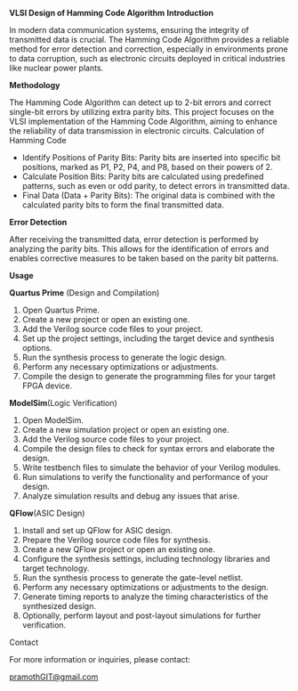 **VLSI Design of Hamming Code Algorithm**
**Introduction**

In modern data communication systems, ensuring the integrity of transmitted data is crucial. The Hamming Code Algorithm provides a reliable method for error detection and correction, especially in environments prone to data corruption, such as electronic circuits deployed in critical industries like nuclear power plants.

**Methodology**

The Hamming Code Algorithm can detect up to 2-bit errors and correct single-bit errors by utilizing extra parity bits. This project focuses on the VLSI implementation of the Hamming Code Algorithm, aiming to enhance the reliability of data transmission in electronic circuits.
Calculation of Hamming Code

   * Identify Positions of Parity Bits: Parity bits are inserted into specific bit positions, marked as P1, P2, P4, and P8, based on their powers of 2.
   * Calculate Position Bits: Parity bits are calculated using predefined patterns, such as even or odd parity, to detect errors in transmitted data.
   * Final Data (Data + Parity Bits): The original data is combined with the calculated parity bits to form the final transmitted data.

**Error Detection**

After receiving the transmitted data, error detection is performed by analyzing the parity bits. This allows for the identification of errors and enables corrective measures to be taken based on the parity bit patterns.

**Usage**

**Quartus Prime** (Design and Compilation)

1. Open Quartus Prime.
2. Create a new project or open an existing one.
3. Add the Verilog source code files to your project.
4. Set up the project settings, including the target device and synthesis options.
5. Run the synthesis process to generate the logic design.
6. Perform any necessary optimizations or adjustments.
7. Compile the design to generate the programming files for your target FPGA device.

**ModelSim**(Logic Verification)

1. Open ModelSim.
2. Create a new simulation project or open an existing one.
3. Add the Verilog source code files to your project.
4. Compile the design files to check for syntax errors and elaborate the design.
5. Write testbench files to simulate the behavior of your Verilog modules.
6. Run simulations to verify the functionality and performance of your design.
7. Analyze simulation results and debug any issues that arise.

**QFlow**(ASIC Design)

1. Install and set up QFlow for ASIC design.
2. Prepare the Verilog source code files for synthesis.
3. Create a new QFlow project or open an existing one.
4. Configure the synthesis settings, including technology libraries and target technology.
5. Run the synthesis process to generate the gate-level netlist.
6. Perform any necessary optimizations or adjustments to the design.
7. Generate timing reports to analyze the timing characteristics of the synthesized design.
8. Optionally, perform layout and post-layout simulations for further verification.

Contact

For more information or inquiries, please contact:

pramothGIT@gmail.com
